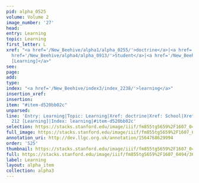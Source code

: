 ```yaml
---
pid: alpha_0525
volume: Volume 2
image_number: '27'
head: 
entry: Learning
topic: Learning
first_letter: L
xref: "<a href='/New_Beehive/alpha1/alpha_0255/'>doctrine</a>|<a href='/New_Beehive/alpha4/alpha_0827/'>School</a>|<a
  href='/New_Beehive/alpha4/alpha_0913/'>Student</a>|<a href='/New_Beehive/toc_vol2/toc2_079/'>212
  [Learning]</a>"
see: 
page: 
add: 
type: 
index: "<a href='/New_Beehive/index3/index_2238/'>learning</a>"
insertion_xref: 
insertion: 
item: "#item-d520bb02c"
unparsed: 
line: 'Entry: Learning|Topic: Learning|Xref: doctrine|Xref: School|Xref: Student|Xref:
  212 [Learning]|Index: learning|#item-d520bb02c'
selection: https://stacks.stanford.edu/image/iiif/fm855tg5659%2F1607_0494/363,2130,2990,493/full/0/default.jpg
full_image: https://stacks.stanford.edu/image/iiif/fm855tg5659%2F1607_0494/full/full/0/default.jpg
annotation_uri: http://dev.llgc.org.uk/annotation/1564768629994
order: '525'
thumbnail: https://stacks.stanford.edu/image/iiif/fm855tg5659%2F1607_0494/363,2130,600,180/250,/0/default.jpg
full: https://stacks.stanford.edu/image/iiif/fm855tg5659%2F1607_0494/363,2130,2990,493/full/0/default.jpg
label: Learning
layout: alpha_item
collection: alpha3
---
```

